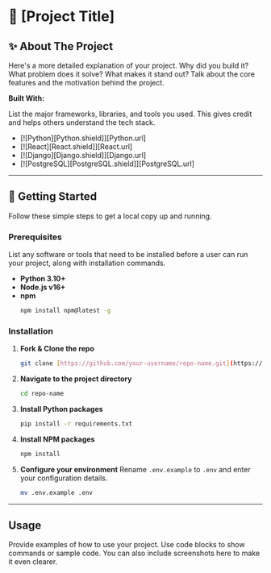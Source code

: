 # 🚀 [Project Title]

## ✨ About The Project

Here's a more detailed explanation of your project. Why did you build it? What problem does it solve? What makes it stand out? Talk about the core features and the motivation behind the project.

**Built With:**

List the major frameworks, libraries, and tools you used. This gives credit and helps others understand the tech stack.

* [![Python][Python.shield]][Python.url]
* [![React][React.shield]][React.url]
* [![Django][Django.shield]][Django.url]
* [![PostgreSQL][PostgreSQL.shield]][PostgreSQL.url]

---

## 🏁 Getting Started

Follow these simple steps to get a local copy up and running.

### Prerequisites

List any software or tools that need to be installed before a user can run your project, along with installation commands.

* **Python 3.10+**
* **Node.js v16+**
* **npm**
    ```sh
    npm install npm@latest -g
    ```

### Installation

1.  **Fork & Clone the repo**
    ```sh
    git clone [https://github.com/your-username/repo-name.git](https://github.com/your-username/repo-name.git)
    ```
2.  **Navigate to the project directory**
    ```sh
    cd repo-name
    ```
3.  **Install Python packages**
    ```sh
    pip install -r requirements.txt
    ```
4.  **Install NPM packages**
    ```sh
    npm install
    ```
5.  **Configure your environment**
    Rename `.env.example` to `.env` and enter your configuration details.
    ```sh
    mv .env.example .env
    ```

---

## Usage

Provide examples of how to use your project. Use code blocks to show commands or sample code. You can also include screenshots here to make it even clearer.
